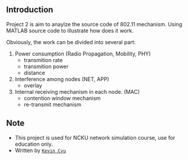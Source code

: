 ## Introduction

Project 2 is aim to anaylze the source code of 802.11 mechanism. Using MATLAB source code to illustrate how does it work.

Obviously, the work can be divided into several part:

1. Power consumption (Radio Propagation, Mobility, PHY)
    * transmition rate
    * transmition power
    * distance
2. Interference among nodes (NET, APP)
    * overlay
3. Internal receiving mechanism in each node. (MAC)
    * contention window mechanism
    * re-transmit mechanism

## Note

* This project is used for NCKU network simulation course, use for education only.
* Written by [`Kevin Cyu`](https://github.com/kevinbird61)
